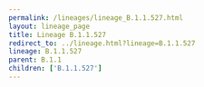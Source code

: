 ```yaml
---
permalink: /lineages/lineage_B.1.1.527.html
layout: lineage_page
title: Lineage B.1.1.527
redirect_to: ../lineage.html?lineage=B.1.1.527
lineage: B.1.1.527
parent: B.1.1
children: ['B.1.1.527']
---
```

